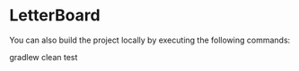 # LetterBoard
You can also build the project locally by executing the following commands:

gradlew clean test
